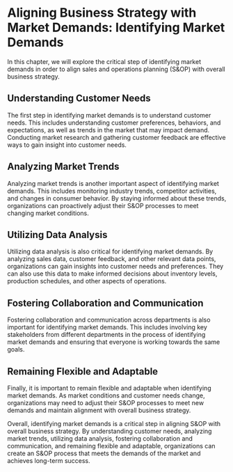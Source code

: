 Aligning Business Strategy with Market Demands: Identifying Market Demands
==========================================================================

In this chapter, we will explore the critical step of identifying market demands in order to align sales and operations planning (S\&OP) with overall business strategy.

Understanding Customer Needs
----------------------------

The first step in identifying market demands is to understand customer needs. This includes understanding customer preferences, behaviors, and expectations, as well as trends in the market that may impact demand. Conducting market research and gathering customer feedback are effective ways to gain insight into customer needs.

Analyzing Market Trends
-----------------------

Analyzing market trends is another important aspect of identifying market demands. This includes monitoring industry trends, competitor activities, and changes in consumer behavior. By staying informed about these trends, organizations can proactively adjust their S\&OP processes to meet changing market conditions.

Utilizing Data Analysis
-----------------------

Utilizing data analysis is also critical for identifying market demands. By analyzing sales data, customer feedback, and other relevant data points, organizations can gain insights into customer needs and preferences. They can also use this data to make informed decisions about inventory levels, production schedules, and other aspects of operations.

Fostering Collaboration and Communication
-----------------------------------------

Fostering collaboration and communication across departments is also important for identifying market demands. This includes involving key stakeholders from different departments in the process of identifying market demands and ensuring that everyone is working towards the same goals.

Remaining Flexible and Adaptable
--------------------------------

Finally, it is important to remain flexible and adaptable when identifying market demands. As market conditions and customer needs change, organizations may need to adjust their S\&OP processes to meet new demands and maintain alignment with overall business strategy.

Overall, identifying market demands is a critical step in aligning S\&OP with overall business strategy. By understanding customer needs, analyzing market trends, utilizing data analysis, fostering collaboration and communication, and remaining flexible and adaptable, organizations can create an S\&OP process that meets the demands of the market and achieves long-term success.
